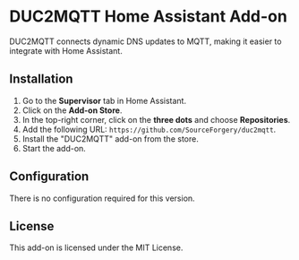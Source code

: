 # DUC2MQTT Home Assistant Add-on

DUC2MQTT connects dynamic DNS updates to MQTT, making it easier to integrate with Home Assistant.

## Installation

1. Go to the **Supervisor** tab in Home Assistant.
2. Click on the **Add-on Store**.
3. In the top-right corner, click on the **three dots** and choose **Repositories**.
4. Add the following URL: `https://github.com/SourceForgery/duc2mqtt`.
5. Install the "DUC2MQTT" add-on from the store.
6. Start the add-on.

## Configuration

There is no configuration required for this version.

## License

This add-on is licensed under the MIT License.
